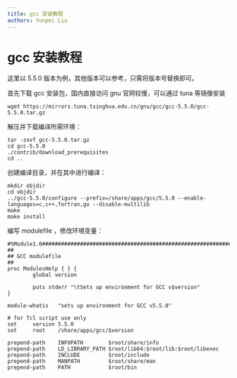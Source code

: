```yaml
---
title: gcc 安装教程
authors: Yunpei Liu
---
```


# gcc 安装教程

这里以 5.5.0 版本为例，其他版本可以参考，只需将版本号替换即可。

首先下载 gcc 安装包，国内直接访问 gnu 官网较慢，可以通过 tuna 等镜像安装

```
wget https://mirrors.tuna.tsinghua.edu.cn/gnu/gcc/gcc-5.5.0/gcc-5.5.0.tar.gz
```

解压并下载编译所需环境：

```
tar -zxvf gcc-5.5.0.tar.gz
cd gcc-5.5.0
./contrib/download_prerequisites
cd ..
```

创建编译目录，并在其中进行编译：


```
mkdir objdir
cd objdir
../gcc-5.5.0/configure --prefix=/share/apps/gcc/5.5.0 --enable-languages=c,c++,fortran,go --disable-multilib
make
make install
```

编写 modulefile ，修改环境变量：

```
#%Module1.0#####################################################################
##
## GCC modulefile
##
proc ModulesHelp { } {
        global version

        puts stderr "\tSets up environment for GCC v$version"
}

module-whatis   "sets up environment for GCC v5.5.0"

# for Tcl script use only
set     version 5.5.0
set     root    /share/apps/gcc/$version

prepend-path    INFOPATH        $root/share/info
prepend-path    LD_LIBRARY_PATH $root/lib64:$root/lib:$root/libexec
prepend-path    INCLUDE         $root/include
prepend-path    MANPATH         $root/share/man
prepend-path    PATH            $root/bin
```
